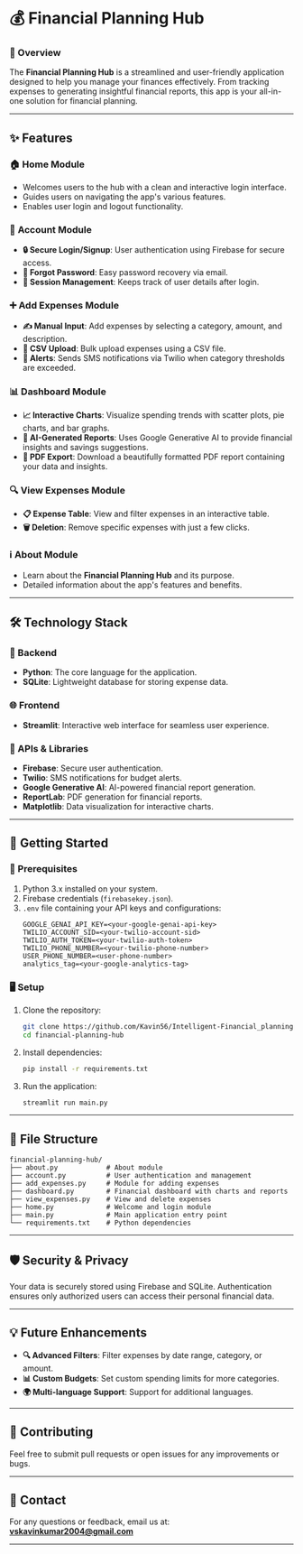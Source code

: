 # 💰 Financial Planning Hub  

### 📜 Overview  
The **Financial Planning Hub** is a streamlined and user-friendly application designed to help you manage your finances effectively. From tracking expenses to generating insightful financial reports, this app is your all-in-one solution for financial planning.  

---

## ✨ Features  

### 🏠 **Home Module**  
- Welcomes users to the hub with a clean and interactive login interface.  
- Guides users on navigating the app's various features.  
- Enables user login and logout functionality.  

### 🧍 **Account Module**  
- **🔒 Secure Login/Signup**: User authentication using Firebase for secure access.  
- **🔑 Forgot Password**: Easy password recovery via email.  
- **👤 Session Management**: Keeps track of user details after login.  

### ➕ **Add Expenses Module**  
- **✍️ Manual Input**: Add expenses by selecting a category, amount, and description.  
- **📁 CSV Upload**: Bulk upload expenses using a CSV file.  
- **📢 Alerts**: Sends SMS notifications via Twilio when category thresholds are exceeded.  

### 📊 **Dashboard Module**  
- **📈 Interactive Charts**: Visualize spending trends with scatter plots, pie charts, and bar graphs.  
- **🧠 AI-Generated Reports**: Uses Google Generative AI to provide financial insights and savings suggestions.  
- **📄 PDF Export**: Download a beautifully formatted PDF report containing your data and insights.  

### 🔍 **View Expenses Module**  
- **📋 Expense Table**: View and filter expenses in an interactive table.  
- **🗑️ Deletion**: Remove specific expenses with just a few clicks.  

### ℹ️ **About Module**  
- Learn about the **Financial Planning Hub** and its purpose.  
- Detailed information about the app's features and benefits.  

---

## 🛠️ Technology Stack  

### 🐍 Backend  
- **Python**: The core language for the application.  
- **SQLite**: Lightweight database for storing expense data.  

### 🌐 Frontend  
- **Streamlit**: Interactive web interface for seamless user experience.  

### 🤖 APIs & Libraries  
- **Firebase**: Secure user authentication.  
- **Twilio**: SMS notifications for budget alerts.  
- **Google Generative AI**: AI-powered financial report generation.  
- **ReportLab**: PDF generation for financial reports.  
- **Matplotlib**: Data visualization for interactive charts.  

---

## 🚀 Getting Started  

### 🔧 Prerequisites  
1. Python 3.x installed on your system.  
2. Firebase credentials (`firebasekey.json`).  
3. `.env` file containing your API keys and configurations:  
   ```plaintext
   GOOGLE_GENAI_API_KEY=<your-google-genai-api-key>
   TWILIO_ACCOUNT_SID=<your-twilio-account-sid>
   TWILIO_AUTH_TOKEN=<your-twilio-auth-token>
   TWILIO_PHONE_NUMBER=<your-twilio-phone-number>
   USER_PHONE_NUMBER=<user-phone-number>
   analytics_tag=<your-google-analytics-tag>
   ```  

### 🖥️ Setup  
1. Clone the repository:  
   ```bash
   git clone https://github.com/Kavin56/Intelligent-Financial_planning-Hub.git
   cd financial-planning-hub
   ```  
2. Install dependencies:  
   ```bash
   pip install -r requirements.txt
   ```  
3. Run the application:  
   ```bash
   streamlit run main.py
   ```  

---

## 📂 File Structure  

```plaintext
financial-planning-hub/
├── about.py            # About module
├── account.py          # User authentication and management
├── add_expenses.py     # Module for adding expenses
├── dashboard.py        # Financial dashboard with charts and reports
├── view_expenses.py    # View and delete expenses
├── home.py             # Welcome and login module
├── main.py             # Main application entry point
└── requirements.txt    # Python dependencies
```  

---

## 🛡️ Security & Privacy  
Your data is securely stored using Firebase and SQLite. Authentication ensures only authorized users can access their personal financial data.  

---

## 💡 Future Enhancements  
- **🔍 Advanced Filters**: Filter expenses by date range, category, or amount.  
- **📊 Custom Budgets**: Set custom spending limits for more categories.  
- **🌍 Multi-language Support**: Support for additional languages.  

---

## 🤝 Contributing  
Feel free to submit pull requests or open issues for any improvements or bugs.  

---

## 📧 Contact  
For any questions or feedback, email us at: **vskavinkumar2004@gmail.com**  

---  
